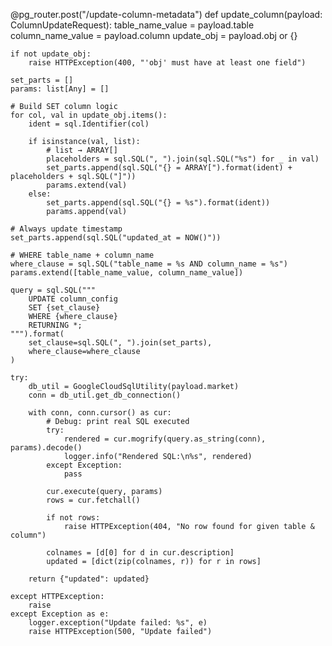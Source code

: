 
@pg_router.post("/update-column-metadata")
def update_column(payload: ColumnUpdateRequest):
    table_name_value = payload.table
    column_name_value = payload.column
    update_obj = payload.obj or {}

    if not update_obj:
        raise HTTPException(400, "'obj' must have at least one field")

    set_parts = []
    params: list[Any] = []

    # Build SET column logic
    for col, val in update_obj.items():
        ident = sql.Identifier(col)

        if isinstance(val, list):
            # list → ARRAY[]
            placeholders = sql.SQL(", ").join(sql.SQL("%s") for _ in val)
            set_parts.append(sql.SQL("{} = ARRAY[").format(ident) + placeholders + sql.SQL("]"))
            params.extend(val)
        else:
            set_parts.append(sql.SQL("{} = %s").format(ident))
            params.append(val)

    # Always update timestamp
    set_parts.append(sql.SQL("updated_at = NOW()"))

    # WHERE table_name + column_name
    where_clause = sql.SQL("table_name = %s AND column_name = %s")
    params.extend([table_name_value, column_name_value])

    query = sql.SQL("""
        UPDATE column_config
        SET {set_clause}
        WHERE {where_clause}
        RETURNING *;
    """).format(
        set_clause=sql.SQL(", ").join(set_parts),
        where_clause=where_clause
    )

    try:
        db_util = GoogleCloudSqlUtility(payload.market)
        conn = db_util.get_db_connection()

        with conn, conn.cursor() as cur:
            # Debug: print real SQL executed
            try:
                rendered = cur.mogrify(query.as_string(conn), params).decode()
                logger.info("Rendered SQL:\n%s", rendered)
            except Exception:
                pass

            cur.execute(query, params)
            rows = cur.fetchall()

            if not rows:
                raise HTTPException(404, "No row found for given table & column")

            colnames = [d[0] for d in cur.description]
            updated = [dict(zip(colnames, r)) for r in rows]

        return {"updated": updated}

    except HTTPException:
        raise
    except Exception as e:
        logger.exception("Update failed: %s", e)
        raise HTTPException(500, "Update failed")
